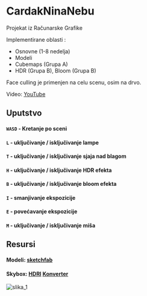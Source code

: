 # CardakNinaNebu

Projekat iz Računarske Grafike

Implementirane oblasti :
 - Osnovne (1-8 nedelja)
 - Modeli
 - Cubemaps (Grupa A)
 - HDR (Grupa B), Bloom (Grupa B)

Face culling je primenjen na celu scenu, osim na drvo.

Video: [YouTube](/*link*/)

## Uputstvo

####  `WASD` - Kretanje po sceni

####  `L` - uključivanje / isključivanje lampe

####  `T` - uključivanje / isključivanje sjaja nad blagom

####  `H` -  uključivanje / isključivanje HDR efekta

####  `B` -  uključivanje / isključivanje bloom efekta

####  `I` - smanjivanje ekspozicije

####  `E` - povećavanje ekspozicije

####  `M` - uključivanje / isključivanje miša


## Resursi

#### Modeli: [sketchfab](sketchfab.com/feed) 
#### Skybox: [HDRI](https://polyhaven.com/) [Konverter](https://matheowis.github.io/HDRI-to-CubeMap/)

![slika_1](resources/images/1.png)

